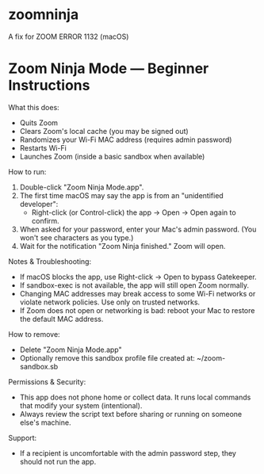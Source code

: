 # zoomninja
A fix for ZOOM ERROR 1132 (macOS) 

Zoom Ninja Mode — Beginner Instructions
======================================

What this does:
- Quits Zoom
- Clears Zoom's local cache (you may be signed out)
- Randomizes your Wi-Fi MAC address (requires admin password)
- Restarts Wi-Fi
- Launches Zoom (inside a basic sandbox when available)

How to run:
1. Double-click "Zoom Ninja Mode.app".
2. The first time macOS may say the app is from an "unidentified developer":
   - Right-click (or Control-click) the app → Open → Open again to confirm.
3. When asked for your password, enter your Mac's admin password. (You won't see characters as you type.)
4. Wait for the notification "Zoom Ninja finished." Zoom will open.

Notes & Troubleshooting:
- If macOS blocks the app, use Right-click → Open to bypass Gatekeeper.
- If sandbox-exec is not available, the app will still open Zoom normally.
- Changing MAC addresses may break access to some Wi-Fi networks or violate network policies. Use only on trusted networks.
- If Zoom does not open or networking is bad: reboot your Mac to restore the default MAC address.

How to remove:
- Delete "Zoom Ninja Mode.app"
- Optionally remove this sandbox profile file created at: ~/zoom-sandbox.sb

Permissions & Security:
- This app does not phone home or collect data. It runs local commands that modify your system (intentional).
- Always review the script text before sharing or running on someone else's machine.

Support:
- If a recipient is uncomfortable with the admin password step, they should not run the app.
